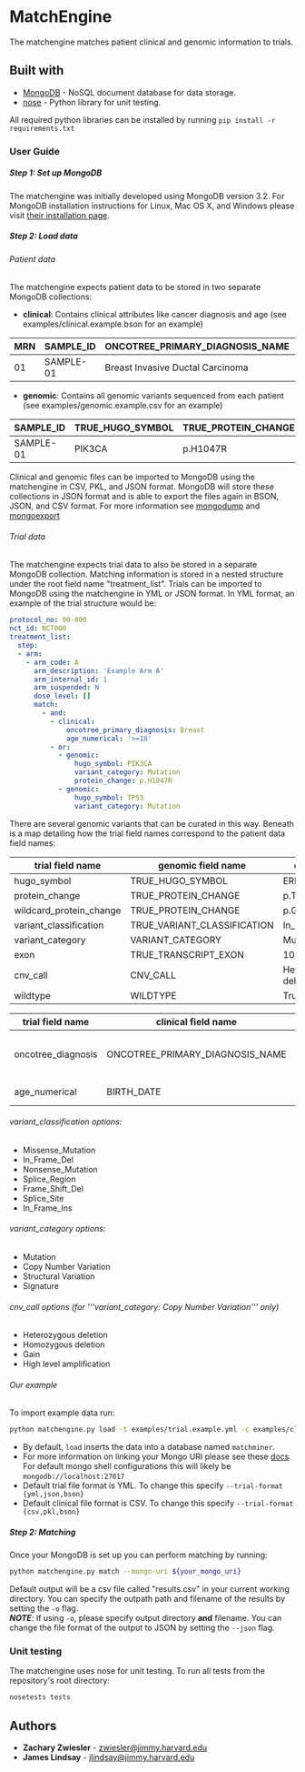 # MatchEngine
The matchengine matches patient clinical and genomic information to trials. 

## Built with
* [MongoDB](https://docs.mongodb.com/) - NoSQL document database for data storage.
* [nose](http://nose.readthedocs.io/en/latest/) - Python library for unit testing.

All required python libraries can be installed by running `pip install -r requirements.txt`

### User Guide
##### Step 1: Set up MongoDB
The matchengine was initially developed using MongoDB version 3.2. For MongoDB installation instructions
for Linux, Mac OS X, and Windows please visit [their installation page](https://docs.mongodb.com/manual/administration/install-community/).

##### Step 2: Load data

###### Patient data
The matchengine expects patient data to be stored in two separate MongoDB collections:
* **clinical**: Contains clinical attributes like cancer diagnosis and age (see examples/clinical.example.bson for an example)

| MRN | SAMPLE_ID | ONCOTREE_PRIMARY_DIAGNOSIS_NAME | BIRTH_DATE | VITAL_STATUS | GENDER |
| --- | --------- | ------------------------------- | ---------- | ------------ | ------ |
| 01  | SAMPLE-01 | Breast Invasive Ductal Carcinoma| 1900-01-01 | alive        | female |

* **genomic**: Contains all genomic variants sequenced from each patient (see examples/genomic.example.csv for an example)

| SAMPLE_ID | TRUE_HUGO_SYMBOL | TRUE_PROTEIN_CHANGE | TRUE_VARIANT_CLASSIFICATION | VARIANT_CATEGORY | CNV_CALL | TRUE_TRANSCRIPT_EXON | WILDTYPE |
| --------- | ---------------- | ------------------- | --------------------------- | ---------------- | -------- | -------------------- | -------- |
| SAMPLE-01 | PIK3CA           | p.H1047R            | Missense_Mutation           | MUTATION         |          | 8                    | false    |

Clinical and genomic files can be imported to MongoDB using the matchengine in CSV, PKL, and JSON format.
MongoDB will store these collections in JSON format and is able to export the files again
in BSON, JSON, and CSV format. For more information see 
[mongodump](https://docs.mongodb.com/manual/reference/program/mongodump/) and
[mongoexport](https://docs.mongodb.com/manual/reference/program/mongoexport/)

###### Trial data
The matchengine expects trial data to also be stored in a separate MongoDB collection. Matching
information is stored in a nested structure under the root field name "treatment_list".
Trials can be imported to MongoDB using the matchengine in YML or JSON format. In YML format,
an example of the trial structure would be:
```yaml
protocol_no: 00-000
nct_id: NCT000
treatment_list:
  step:
  - arm:
    - arm_code: A
      arm_description: 'Example Arm A'
      arm_internal_id: 1
      arm_suspended: N
      dose_level: []
      match:
        - and:
          - clinical:
              oncotree_primary_diagnosis: Breast
              age_numerical: '>=18'
          - or:
            - genomic:
                hugo_symbol: PIK3CA
                variant_category: Mutation
                protein_change: p.H1047R
            - genomic:
                hugo_symbol: TP53
                variant_category: Mutation

```

There are several genomic variants that can be curated in this way. Beneath is a map
detailing how the trial field names correspond to the patient data field names:

| trial field name        | genomic field name               | example               |
| ----------------------- | -------------------------------- | --------------------- |
| hugo_symbol             | TRUE_HUGO_SYMBOL                 | ERBB2                 |
| protein_change          | TRUE_PROTEIN_CHANGE              | p.T790M               |
| wildcard_protein_change | TRUE_PROTEIN_CHANGE              | p.G719                |
| variant_classification  | TRUE_VARIANT_CLASSIFICATION 	 | In_Frame_Del          |
| variant_category 		  | VARIANT_CATEGORY 				 | Mutation              |
| exon 					  | TRUE_TRANSCRIPT_EXON 			 | 10                    |
| cnv_call 				  | CNV_CALL 						 | Heterozygous deletion |
| wildtype 				  | WILDTYPE 						 | True or False         |

| trial field name        | clinical field name              | example               |
| ----------------------- | -------------------------------- | --------------------- |
| oncotree_diagnosis      | ONCOTREE_PRIMARY_DIAGNOSIS_NAME  | Breast Invasive Ductal Carcinoma |
| age_numerical			  | BIRTH_DATE                       | 1900-01-01            | 

###### variant_classification options:
- Missense_Mutation
- In_Frame_Del
- Nonsense_Mutation
- Splice_Region
- Frame_Shift_Del
- Splice_Site
- In_Frame_Ins

###### variant_category options:
- Mutation
- Copy Number Variation
- Structural Variation
- Signature

###### cnv_call options (for '''variant_category: Copy Number Variation''' only)
- Heterozygous deletion
- Homozygous deletion
- Gain
- High level amplification

###### Our example
To import example data run:
```bash
python matchengine.py load -t examples/trial.example.yml -c examples/clinical.example.csv -g examples/genomic.example.csv --mongo-uri ${your_mongo_uri}
```

* By default, `load` inserts the data into a database named `matchminer`.
* For more information on linking your Mongo URI please see these [docs](https://docs.mongodb.com/manual/reference/connection-string/).
  For default mongo shell configurations this will likely be `mongodb://localhost:27017`
* Default trial file format is YML. To change this specify `--trial-format {yml,json,bson}`
* Default clinical file format is CSV. To change this specify `--trial-format {csv,pkl,bson}`

    
##### Step 2: Matching
Once your MongoDB is set up you can perform matching by running:
```bash
python matchengine.py match --mongo-uri ${your_mongo_uri}
```

Default output will be a csv file called "results.csv" in your current working directory.
You can specify the outpath path and filename of the results by setting the `-o` flag. <br>
***NOTE***: If using `-o`, please specify output directory **and** filename. 
You can change the file format of the output to JSON by setting the `--json` flag.

### Unit testing
The matchengine uses nose for unit testing. To run all tests from the repository's
root directory:
```bash
nosetests tests
```

## Authors
* **Zachary Zwiesler** - zwiesler@jimmy.harvard.edu
* **James Lindsay** - jlindsay@jimmy.harvard.edu

